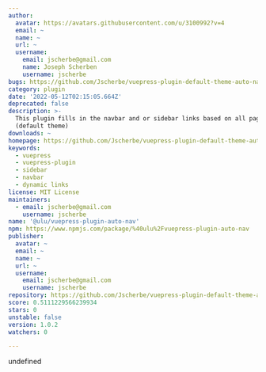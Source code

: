 ```yaml
---
author:
  avatar: https://avatars.githubusercontent.com/u/3100992?v=4
  email: ~
  name: ~
  url: ~
  username:
    email: jscherbe@gmail.com
    name: Joseph Scherben
    username: jscherbe
bugs: https://github.com/Jscherbe/vuepress-plugin-default-theme-auto-nav/issues
category: plugin
date: '2022-05-12T02:15:05.664Z'
deprecated: false
description: >-
  This plugin fills in the navbar and or sidebar links based on all page's paths
  (default theme)
downloads: ~
homepage: https://github.com/Jscherbe/vuepress-plugin-default-theme-auto-nav#readme
keywords:
  - vuepress
  - vuepress-plugin
  - sidebar
  - navbar
  - dynamic links
license: MIT License
maintainers:
  - email: jscherbe@gmail.com
    username: jscherbe
name: '@ulu/vuepress-plugin-auto-nav'
npm: https://www.npmjs.com/package/%40ulu%2Fvuepress-plugin-auto-nav
publisher:
  avatar: ~
  email: ~
  name: ~
  url: ~
  username:
    email: jscherbe@gmail.com
    username: jscherbe
repository: https://github.com/Jscherbe/vuepress-plugin-default-theme-auto-nav
score: 0.5111229566239934
stars: 0
unstable: false
version: 1.0.2
watchers: 0

---
```


undefined
